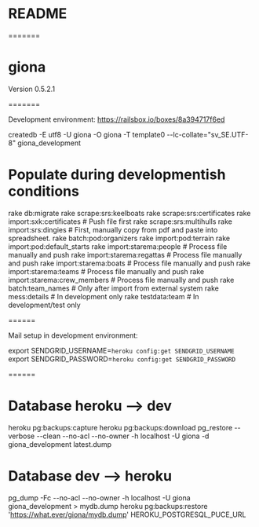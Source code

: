 # README

=======
# giona

Version 0.5.2.1

=======

Development environment:
https://railsbox.io/boxes/8a394717f6ed

createdb -E utf8 -U giona -O giona -T template0 --lc-collate="sv_SE.UTF-8" giona_development

# Populate during developmentish conditions
rake db:migrate
rake scrape:srs:keelboats
rake scrape:srs:certificates
rake import:sxk:certificates        # Push file first
rake scrape:srs:multihulls
rake import:srs:dingies             # First, manually copy from pdf and paste into spreadsheet.
rake batch:pod:organizers
rake import:pod:terrain
rake import:pod:default_starts
rake import:starema:people          # Process file manually and push
rake import:starema:regattas        # Process file manually and push
rake import:starema:boats           # Process file manually and push
rake import:starema:teams           # Process file manually and push
rake import:starema:crew_members    # Process file manually and push
rake batch:team_names               # Only after import from external system
rake mess:details                   # In development only
rake testdata:team                  # In development/test only

======

Mail setup in development environment:

export SENDGRID_USERNAME=`heroku config:get SENDGRID_USERNAME`
export SENDGRID_PASSWORD=`heroku config:get SENDGRID_PASSWORD`


======

# Database heroku --> dev
heroku pg:backups:capture
heroku pg:backups:download
pg_restore --verbose --clean --no-acl --no-owner -h localhost -U giona -d giona_development latest.dump

# Database dev --> heroku
pg_dump -Fc --no-acl --no-owner -h localhost -U giona giona_development > mydb.dump
heroku pg:backups:restore 'https://what.ever/giona/mydb.dump' HEROKU_POSTGRESQL_PUCE_URL
